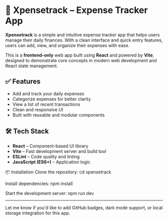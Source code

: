 # 💸 Xpensetrack – Expense Tracker App

**Xpensetrack** is a simple and intuitive expense tracker app that helps users manage their daily finances. With a clean interface and quick entry features, users can add, view, and organize their expenses with ease.

This is a **frontend-only** web app built using **React** and powered by **Vite**, designed to demonstrate core concepts in modern web development and React state management.

## ✅ Features

- Add and track your daily expenses
- Categorize expenses for better clarity
- View a list of recent transactions
- Clean and responsive UI
- Built with reusable and modular components

## 🛠 Tech Stack

- **React** – Component-based UI library
- **Vite** – Fast development server and build tool
- **ESLint** – Code quality and linting
- **JavaScript (ES6+)** – Application logic

📦 Installation
Clone the repository:
cd xpensetrack

Install dependencies:
npm install

Start the development server:
npm run dev


---

Let me know if you'd like to add GitHub badges, dark mode support, or local storage integration for this app.
